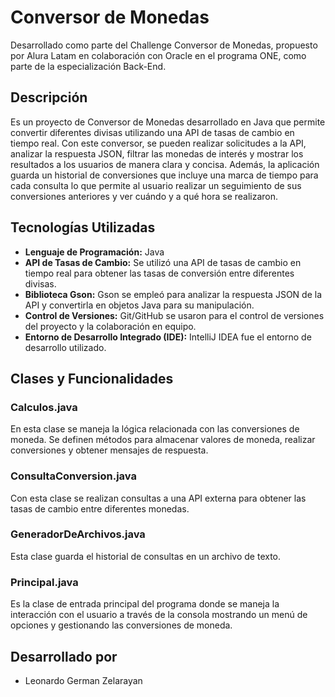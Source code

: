 
# Conversor de Monedas

Desarrollado como parte del Challenge Conversor de Monedas, propuesto por Alura Latam en colaboración con Oracle en el programa ONE, como parte de la especialización Back-End.

## Descripción 

Es un proyecto de Conversor de Monedas desarrollado en Java que permite convertir diferentes divisas utilizando una API de tasas de cambio en tiempo real. Con este conversor, se pueden realizar solicitudes a la API, analizar la respuesta JSON, filtrar las monedas de interés y mostrar los resultados a los usuarios de manera clara y concisa. Además, la aplicación guarda un historial de conversiones que incluye una marca de tiempo para cada consulta lo que permite al usuario realizar un seguimiento de sus conversiones anteriores y ver cuándo y a qué hora se realizaron.

## Tecnologías Utilizadas 

- **Lenguaje de Programación:** Java
- **API de Tasas de Cambio:** Se utilizó una API de tasas de cambio en tiempo real para obtener las tasas de conversión entre diferentes divisas.
- **Biblioteca Gson:** Gson se empleó para analizar la respuesta JSON de la API y convertirla en objetos Java para su manipulación.
- **Control de Versiones:** Git/GitHub se usaron para el control de versiones del proyecto y la colaboración en equipo.
- **Entorno de Desarrollo Integrado (IDE):** IntelliJ IDEA fue el entorno de desarrollo utilizado.

## Clases y Funcionalidades 

### Calculos.java

En esta clase se maneja la lógica relacionada con las conversiones de moneda. Se definen métodos para almacenar valores de moneda, realizar conversiones y obtener mensajes de respuesta.

### ConsultaConversion.java

Con esta clase se realizan consultas a una API externa para obtener las tasas de cambio entre diferentes monedas.

### GeneradorDeArchivos.java

Esta clase guarda el historial de consultas en un archivo de texto.

### Principal.java

Es la clase de entrada principal del programa donde se maneja la interacción con el usuario a través de la consola mostrando un menú de opciones y gestionando las conversiones de moneda.

## Desarrollado por
- Leonardo German Zelarayan


